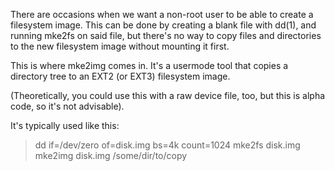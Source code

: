 There are occasions when we want a non-root user to be able to create a filesystem image. This can be done by creating a blank file with dd(1), and running mke2fs on said file, but there's no way to copy files and directories to the new filesystem image without mounting it first.

This is where mke2img comes in. It's a usermode tool that copies a directory tree to an EXT2 (or EXT3) filesystem image.

(Theoretically, you could use this with a raw device file, too, but this is alpha code, so it's not advisable).

It's typically used like this:

> dd if=/dev/zero of=disk.img bs=4k count=1024
> mke2fs disk.img
> mke2img disk.img /some/dir/to/copy